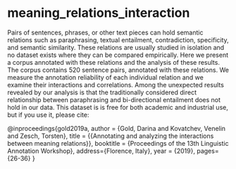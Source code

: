 # meaning_relations_interaction
Pairs of sentences, phrases, or other text pieces can hold semantic relations such as paraphrasing, textual entailment, contradiction, specificity, and semantic similarity. These relations are usually studied in isolation and no dataset exists where they can be compared empirically. Here we present a corpus annotated with these relations and the analysis of these results.
The corpus contains 520 sentence pairs, annotated with these relations. We measure the annotation reliability of each individual relation and we examine their interactions and correlations. Among the unexpected results revealed by our analysis is that the traditionally considered direct relationship between paraphrasing and bi-directional entailment does not hold in our data.
This dataset is is free for both academic and industrial use, but if you use it, please cite:

@inproceedings{gold2019a,
	author = {Gold, Darina and Kovatchev, Venelin and Zesch, Torsten},
	title = {{Annotating and analyzing the interactions between meaning relations}},
	booktitle = {Proceedings of the 13th Linguistic Annotation Workshop},
	address={Florence, Italy},
	year = {2019},
	pages={26-36}
}
